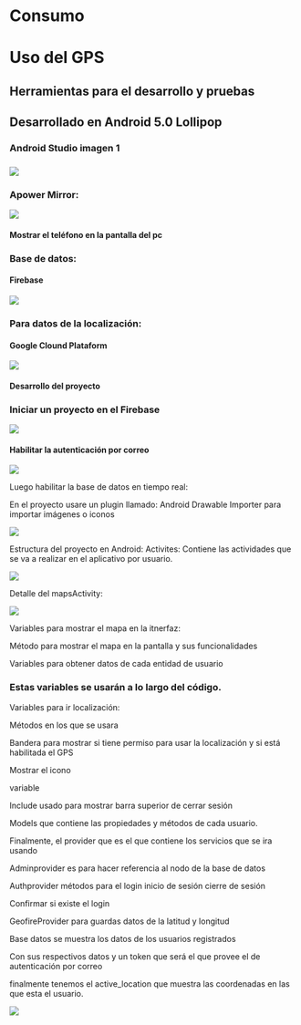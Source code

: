 
<h1>Consumo</h1>


<h1>Uso del GPS</h1>
<h2>Herramientas para el desarrollo y pruebas<h2>
  <p>Desarrollado en Android 5.0 Lollipop</p>
<h3>Android Studio imagen 1<h3>
  <img src="https://github.com/JosselynVela/Consumo/blob/master/imagenes/1.png"/>
<h3>Apower Mirror:</h3>
<img src="https://github.com/JosselynVela/Consumo/blob/master/imagenes/Imagen2.png"/>
<h4>Mostrar el teléfono en la pantalla del pc</h4>
<h3>Base de datos:</h3>
<h4>Firebase</h4>
<img src="https://github.com/JosselynVela/Consumo/blob/master/imagenes/Imagen3.png"/>
<h3>Para datos de la localización:</h3>
<h4>Google Clound Plataform</h4>
<img src="https://github.com/JosselynVela/Consumo/blob/master/imagenes/Imagen4.png"/>
  <h4>Desarrollo del proyecto</h4>
<h3>Iniciar un proyecto en el Firebase</h3> 

<img src="https://github.com/JosselynVela/Consumo/blob/master/imagenes/Imagen5.png"/>

<h4>Habilitar la autenticación por correo</h4>
<img src="https://github.com/JosselynVela/Consumo/blob/master/imagenes/Imagen6.png"/>
<p>Luego habilitar la base de datos en tiempo real:</p>
<p>En el proyecto usare un plugin llamado:
Android Drawable Importer para importar imágenes o iconos</p>
<img src="https://github.com/JosselynVela/Consumo/blob/master/imagenes/Imagen7.png"/>

<p>Estructura del proyecto en Android:
Activites:
Contiene las actividades que se va a realizar en el aplicativo por usuario.</p>
<img src="https://github.com/JosselynVela/Consumo/blob/master/imagenes/Imagen8.png"/>
<p>Detalle del mapsActivity:</p>
<img src="https://github.com/JosselynVela/Consumo/blob/master/imagenes/Imagen9.png"/>
<p>Variables para mostrar el mapa en la itnerfaz:</p>


<p>Método para mostrar el mapa en la pantalla y sus funcionalidades</p>

<p>Variables para obtener datos de cada entidad de usuario</p>

<h3>Estas variables se usarán a lo largo del código.</h3>
<p>Variables para ir localización:</p>

<p>Métodos en los que se usara</p>


<p>Bandera para mostrar si tiene permiso para usar la localización y si está habilitada el GPS</p>

<p>Mostrar el icono</p>
<p>variable</p>


<p>Include usado para mostrar barra superior de cerrar sesión</p>

<p>Models que contiene las propiedades y métodos de cada usuario.</p>

<p>Finalmente, el provider que es el que contiene los servicios que se ira usando </p>

<p>Adminprovider es para hacer referencia al nodo de la base de datos</p>
<p>Authprovider métodos para el login inicio de sesión cierre de sesión</p>
<p>Confirmar si existe el login</p>
<p>GeofireProvider para guardas datos de la latitud y longitud</p>
<p>Base datos se muestra los datos de los usuarios registrados</p>
<p>Con sus respectivos datos y un token que será el que provee el de autenticación por correo</p>


<p>finalmente tenemos el active_location que muestra las coordenadas en las que esta el usuario.</p>
<img src="https://www.youtube.com/watch?v=OcpDE0ZAH4o&ab_channel=JoseGonzalo"/>



